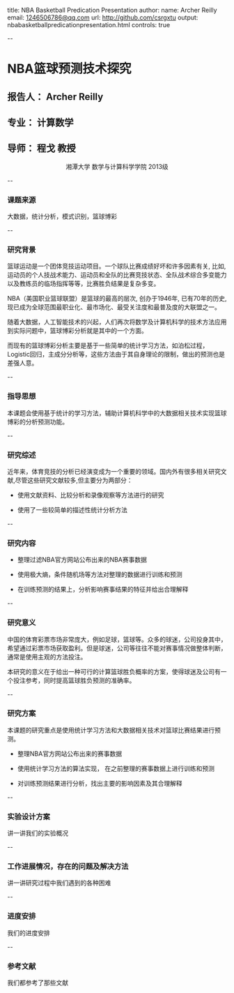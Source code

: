 title: NBA Basketball Predication Presentation
author:
  name: Archer Reilly
  email: 1246506786@qq.com
  url: http://github.com/csrgxtu
output: nbabasketballpredicationpresentation.html
controls: true

--
# NBA篮球预测技术探究
## 报告人： Archer Reilly
## 专业： 计算数学
## 导师： 程戈 教授

<center>湘潭大学 数学与计算科学学院 2013级</center>

--
### 课题来源
大数据，统计分析，模式识别，篮球博彩

--
### 研究背景
篮球运动是一个团体竞技运动项目。一个球队比赛成绩好坏和许多因素有关, 比如, 运动员的个人技战术能力、运动员和全队的比赛竞技状态、全队战术综合多变能力以及教练员的临场指挥等等，比赛胜负结果是复杂多变。

NBA（美国职业篮球联盟）是篮球的最高的层次, 创办于1946年, 已有70年的历史, 现已成为全球范围最职业化、最市场化、最受关注度和最普及度的大联盟之一。

随着大数据，人工智能技术的兴起，人们再次将数学及计算机科学的技术方法应用到实际问题中，篮球博彩分析就是其中的一个方面。

而现有的篮球博彩分析主要是基于一些简单的统计学习方法，如泊松过程，Logistic回归，主成分分析等，这些方法由于其自身理论的限制，做出的预测也是差强人意。

--
### 指导思想
本课题会使用基于统计的学习方法，辅助计算机科学中的大数据相关技术实现篮球博彩的分析预测功能。

--
### 研究综述
近年来，体育竞技的分析已经演变成为一个重要的领域。国内外有很多相关研究文献,尽管这些研究文献较多,但主要分为两部分：

* 使用文献资料、比较分析和录像观察等方法进行的研究

* 使用了一些较简单的描述性统计分析方法


--
### 研究内容
* 整理过滤NBA官方网站公布出来的NBA赛事数据

* 使用极大熵，条件随机场等方法对整理的数据进行训练和预测

* 在训练预测的结果上，分析影响赛事结果的特征并给出合理解释

--
### 研究意义
中国的体育彩票市场非常庞大，例如足球，篮球等。众多的球迷，公司投身其中，希望通过彩票市场获取盈利。但是球迷，公司等往往不能对赛事情况做整体判断，通常是使用主观的方法投注。

本研究的意义在于给出一种可行的计算篮球胜负概率的方案，使得球迷及公司有一个投注参考，同时提高篮球胜负预测的准确率。

--
### 研究方案
本课题的研究重点是使用统计学习方法和大数据相关技术对篮球比赛结果进行预测。

* 整理NBA官方网站公布出来的赛事数据

* 使用统计学习方法的算法实现， 在之前整理的赛事数据上进行训练和预测

* 对训练预测结果进行分析，找出主要的影响因素及其合理解释

--
### 实验设计方案
讲一讲我们的实验概况

--
### 工作进展情况，存在的问题及解决方法
讲一讲研究过程中我们遇到的各种困难

--
### 进度安排
我们的进度安排

--
### 参考文献
我们都参考了那些文献
